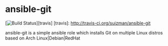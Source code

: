 # ansible-git

[![Build Status](http://img.shields.io/travis/suizman/ansible-git.svg?style=flat-square)][travis]
[travis]: http://travis-ci.org/suizman/ansible-git

ansible-git is a simple ansible role which installs Git on multiple Linux distros based on Arch Linux|Debian|RedHat
